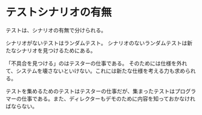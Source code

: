 # テストシナリオの有無

テストは、シナリオの有無で分けられる。

シナリオがないテストはランダムテスト。
シナリオのないランダムテストは新たなシナリオを見つけるためにある。

「不具合を見つける」のはテスターの仕事である。
そのためには仕様を外れて、システムを壊さないといけない。これには新たな仕様を考える力も求められる。

テストを集めるためのテストはテスターの仕事だが、集まったテストはプログラマーの仕事である。また、ディレクターもデモのために内容を知っておかなければならない。
